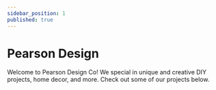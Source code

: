 ```yaml
---
sidebar_position: 1
published: true
---
```

# Pearson Design

Welcome to Pearson Design Co!  We special in unique and creative DIY projects, home decor, and more.  Check out some of our projects below.
